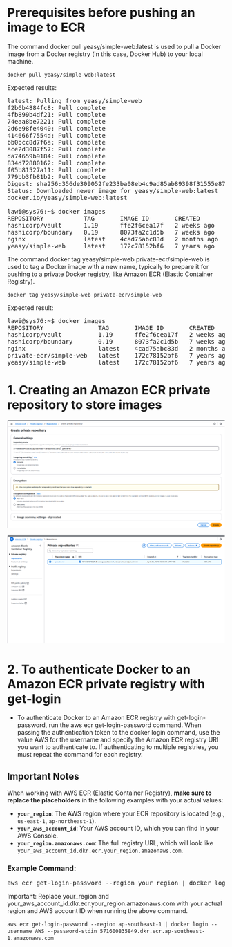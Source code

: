 # Prerequisites before pushing an image to ECR

The command docker pull yeasy/simple-web:latest is used to pull a Docker image from a Docker registry (in this case, Docker Hub) to your local machine. 
```
docker pull yeasy/simple-web:latest
```
Expected results:
<pre>latest: Pulling from yeasy/simple-web
f2b6b4884fc8: Pull complete 
4fb899b4df21: Pull complete 
74eaa8be7221: Pull complete 
2d6e98fe4040: Pull complete 
414666f7554d: Pull complete 
bb0bcc8d7f6a: Pull complete 
ace2d3087f57: Pull complete 
da74659b9184: Pull complete 
834d72880162: Pull complete 
f05b81527a11: Pull complete 
779bb3fb81b2: Pull complete 
Digest: sha256:356de309052fe233ba08eb4c9ad85ab89398f31555e8777326d57307ac913727
Status: Downloaded newer image for yeasy/simple-web:latest
docker.io/yeasy/simple-web:latest

lawi@sys76:~$ docker images
REPOSITORY           TAG       IMAGE ID       CREATED        SIZE
hashicorp/vault      1.19      ffe2f6cea17f   2 weeks ago    503MB
hashicorp/boundary   0.19      8073fa2c1d5b   7 weeks ago    252MB
nginx                latest    4cad75abc83d   2 months ago   192MB
yeasy/simple-web     latest    172c78152bf6   7 years ago    679MB
</pre>
The command docker tag yeasy/simple-web private-ecr/simple-web is used to tag a Docker image with a new name, typically to prepare it for pushing to a private Docker registry, like Amazon ECR (Elastic Container Registry).
```
docker tag yeasy/simple-web private-ecr/simple-web
```
Expected result:
<pre>lawi@sys76:~$ docker images
REPOSITORY               TAG       IMAGE ID       CREATED        SIZE
hashicorp/vault          1.19      ffe2f6cea17f   2 weeks ago    503MB
hashicorp/boundary       0.19      8073fa2c1d5b   7 weeks ago    252MB
nginx                    latest    4cad75abc83d   2 months ago   192MB
private-ecr/simple-web   latest    172c78152bf6   7 years ago    679MB
yeasy/simple-web         latest    172c78152bf6   7 years ago    679MB
</pre>

# 1. Creating an Amazon ECR private repository to store images

![image alt](https://github.com/minlawi/aws-ecr-private/blob/2499f526a9b43b0aeeee7edab33703dd4d019dcd/Screenshot%20from%202025-04-20%2010-05-54.png)

![image lat](https://github.com/minlawi/aws-ecr-private/blob/280fcf865986e08fae5c9e4ee1233cac9c735398/Screenshot%20from%202025-04-20%2010-09-39.png)

# 2. To authenticate Docker to an Amazon ECR private registry with get-login
* To authenticate Docker to an Amazon ECR registry with get-login-password, run the aws ecr get-login-password command. When passing the authentication token to the docker login command, use the value AWS for the username and specify the Amazon ECR registry URI you want to authenticate to. If authenticating to multiple registries, you must repeat the command for each registry.

## Important Notes

When working with AWS ECR (Elastic Container Registry), **make sure to replace the placeholders** in the following examples with your actual values:

- **`your_region`**: The AWS region where your ECR repository is located (e.g., `us-east-1`, `ap-northeast-1`).
- **`your_aws_account_id`**: Your AWS account ID, which you can find in your AWS Console.
- **`your_region.amazonaws.com`**: The full registry URL, which will look like `your_aws_account_id.dkr.ecr.your_region.amazonaws.com`.

### Example Command:

<pre>
aws ecr get-login-password --region your_region | docker login --username AWS --password-stdin your_aws_account_id.dkr.ecr.your_region.amazonaws.com
</pre>
Important: Replace your_region and your_aws_account_id.dkr.ecr.your_region.amazonaws.com with your actual region and AWS account ID when running the above command.
```
aws ecr get-login-password --region ap-southeast-1 | docker login --username AWS --password-stdin 571600835849.dkr.ecr.ap-southeast-1.amazonaws.com
```
